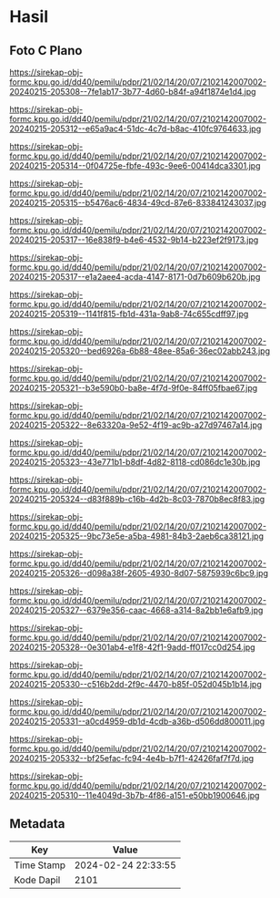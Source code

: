 # Hasil

## Foto C Plano

https://sirekap-obj-formc.kpu.go.id/dd40/pemilu/pdpr/21/02/14/20/07/2102142007002-20240215-205308--7fe1ab17-3b77-4d60-b84f-a94f1874e1d4.jpg

https://sirekap-obj-formc.kpu.go.id/dd40/pemilu/pdpr/21/02/14/20/07/2102142007002-20240215-205312--e65a9ac4-51dc-4c7d-b8ac-410fc9764633.jpg

https://sirekap-obj-formc.kpu.go.id/dd40/pemilu/pdpr/21/02/14/20/07/2102142007002-20240215-205314--0f04725e-fbfe-493c-9ee6-00414dca3301.jpg

https://sirekap-obj-formc.kpu.go.id/dd40/pemilu/pdpr/21/02/14/20/07/2102142007002-20240215-205315--b5476ac6-4834-49cd-87e6-833841243037.jpg

https://sirekap-obj-formc.kpu.go.id/dd40/pemilu/pdpr/21/02/14/20/07/2102142007002-20240215-205317--16e838f9-b4e6-4532-9b14-b223ef2f9173.jpg

https://sirekap-obj-formc.kpu.go.id/dd40/pemilu/pdpr/21/02/14/20/07/2102142007002-20240215-205317--e1a2aee4-acda-4147-8171-0d7b609b620b.jpg

https://sirekap-obj-formc.kpu.go.id/dd40/pemilu/pdpr/21/02/14/20/07/2102142007002-20240215-205319--1141f815-fb1d-431a-9ab8-74c655cdff97.jpg

https://sirekap-obj-formc.kpu.go.id/dd40/pemilu/pdpr/21/02/14/20/07/2102142007002-20240215-205320--bed6926a-6b88-48ee-85a6-36ec02abb243.jpg

https://sirekap-obj-formc.kpu.go.id/dd40/pemilu/pdpr/21/02/14/20/07/2102142007002-20240215-205321--b3e590b0-ba8e-4f7d-9f0e-84ff05fbae67.jpg

https://sirekap-obj-formc.kpu.go.id/dd40/pemilu/pdpr/21/02/14/20/07/2102142007002-20240215-205322--8e63320a-9e52-4f19-ac9b-a27d97467a14.jpg

https://sirekap-obj-formc.kpu.go.id/dd40/pemilu/pdpr/21/02/14/20/07/2102142007002-20240215-205323--43e771b1-b8df-4d82-8118-cd086dc1e30b.jpg

https://sirekap-obj-formc.kpu.go.id/dd40/pemilu/pdpr/21/02/14/20/07/2102142007002-20240215-205324--d83f889b-c16b-4d2b-8c03-7870b8ec8f83.jpg

https://sirekap-obj-formc.kpu.go.id/dd40/pemilu/pdpr/21/02/14/20/07/2102142007002-20240215-205325--9bc73e5e-a5ba-4981-84b3-2aeb6ca38121.jpg

https://sirekap-obj-formc.kpu.go.id/dd40/pemilu/pdpr/21/02/14/20/07/2102142007002-20240215-205326--d098a38f-2605-4930-8d07-5875939c6bc9.jpg

https://sirekap-obj-formc.kpu.go.id/dd40/pemilu/pdpr/21/02/14/20/07/2102142007002-20240215-205327--6379e356-caac-4668-a314-8a2bb1e6afb9.jpg

https://sirekap-obj-formc.kpu.go.id/dd40/pemilu/pdpr/21/02/14/20/07/2102142007002-20240215-205328--0e301ab4-e1f8-42f1-9add-ff017cc0d254.jpg

https://sirekap-obj-formc.kpu.go.id/dd40/pemilu/pdpr/21/02/14/20/07/2102142007002-20240215-205330--c516b2dd-2f9c-4470-b85f-052d045b1b14.jpg

https://sirekap-obj-formc.kpu.go.id/dd40/pemilu/pdpr/21/02/14/20/07/2102142007002-20240215-205331--a0cd4959-db1d-4cdb-a36b-d506dd800011.jpg

https://sirekap-obj-formc.kpu.go.id/dd40/pemilu/pdpr/21/02/14/20/07/2102142007002-20240215-205332--bf25efac-fc94-4e4b-b7f1-42426faf7f7d.jpg

https://sirekap-obj-formc.kpu.go.id/dd40/pemilu/pdpr/21/02/14/20/07/2102142007002-20240215-205310--11e4049d-3b7b-4f86-a151-e50bb1900646.jpg


## Metadata

| Key        | Value               |
| ---------- | ------------------- |
| Time Stamp | 2024-02-24 22:33:55 |
| Kode Dapil | 2101                |



